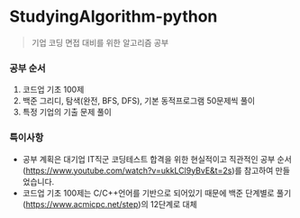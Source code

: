# StudyingAlgorithm-python
>기업 코딩 면접 대비를 위한 알고리즘 공부

### 공부 순서
1. 코드업 기초 100제
2. 백준 그리디, 탐색(완전, BFS, DFS), 기본 동적프로그램 50문제씩 풀이
3. 특정 기업의 기출 문제 풀이

### 특이사항
* 공부 계획은 대기업 IT직군 코딩테스트 합격을 위한 현실적이고 직관적인 공부 순서(https://www.youtube.com/watch?v=ukkLCl9yBvE&t=2s)를 참고하여 만들었습니다.
* 코드업 기초 100제는 C/C++언어를 기반으로 되어있기 때문에 백준 단계별로 풀기(https://www.acmicpc.net/step)의 12단계로 대체

